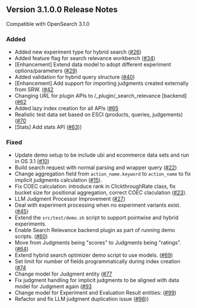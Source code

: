 ## Version 3.1.0.0 Release Notes

Compatible with OpenSearch 3.1.0

### Added
- Added new experiment type for hybrid search ([#26](https://github.com/opensearch-project/search-relevance/pull/26))
- Added feature flag for search relevance workbench ([#34](https://github.com/opensearch-project/search-relevance/pull/34))
- [Enhancement] Extend data model to adopt different experiment options/parameters ([#29](https://github.com/opensearch-project/search-relevance/issues/29))
- Added validation for hybrid query structure ([#40](https://github.com/opensearch-project/search-relevance/pull/40))
- [Enhancement] Add support for importing judgments created externally from SRW.  ([#42](https://github.com/opensearch-project/search-relevance/pull/42)
- Changing URL for plugin APIs to /_plugin/_search_relevance [backend] ([#62](https://github.com/opensearch-project/search-relevance/pull/62)
- Added lazy index creation for all APIs ([#65](https://github.com/opensearch-project/search-relevance/pull/65)
- Realistic test data set based on ESCI (products, queries, judgements) ([#70](https://github.com/opensearch-project/search-relevance/pull/70)
- [Stats] Add stats API ([#63](https://github.com/opensearch-project/search-relevance/pull/63)))

### Fixed
- Update demo setup to be include ubi and ecommerce data sets and run in OS 3.1 ([#10](https://github.com/opensearch-project/search-relevance/issues/10))
- Build search request with normal parsing and wrapper query ([#22](https://github.com/opensearch-project/search-relevance/pull/22))
- Change aggregation field from `action_name.keyword` to `action_name` to fix implicit judgments calculation ([#15](https://github.com/opensearch-project/search-relevance/issues/10)).
- Fix COEC calculation: introduce rank in ClickthroughRate class, fix bucket size for positional aggregation, correct COEC claculation ([#23](https://github.com/opensearch-project/search-relevance/issues/23)).
- LLM Judgment Processor Improvement ([#27](https://github.com/opensearch-project/search-relevance/pull/27))
- Deal with experiment processing when no experiment variants exist. ([#45](https://github.com/opensearch-project/search-relevance/pull/45))
- Extend the `src/test/demo.sh` script to support pointwise and hybrid experiments.
- Enable Search Relevance backend plugin as part of running demo scripts. ([#60](https://github.com/opensearch-project/search-relevance/pull/60))
- Move from Judgments being "scores" to Judgments being "ratings".  ([#64](https://github.com/opensearch-project/search-relevance/pull/64))
- Extend hybrid search optimizer demo script to use models. ([#69](https://github.com/opensearch-project/search-relevance/pull/69))
- Set limit for number of fields programmatically during index creation ([#74](https://github.com/opensearch-project/search-relevance/pull/74)
- Change model for Judgment entity ([#77](https://github.com/opensearch-project/search-relevance/pull/77)
- Fix judgment handling for implicit judgments to be aligned with data model for Judgment again ([#93](https://github.com/opensearch-project/search-relevance/pull/93)
- Change model for Experiment and Evaluation Result entities: ([#99](https://github.com/opensearch-project/search-relevance/pull/99))
- Refactor and fix LLM judgment duplication issue ([#98](https://github.com/opensearch-project/search-relevance/pull/98)))
